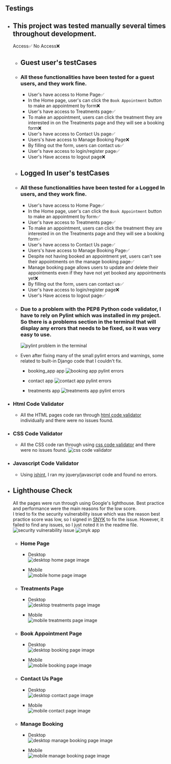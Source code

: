 ## Testings

* ## This project was tested manually several times throughout development.

    Access✅
    No Access❌ 
    * ## Guest user's testCases 
    * ### All these functionalities have been tested for a guest users, and they work fine.
        * User's have access to Home Page✅
        * In the Home page, user's can click the `Book Appointment` button to make an appointment by form❌
        * User's have access to Treatments page✅
        * To make an appointment, users can click the treatment they are interested in on the Treatments page and they will see a booking form❌
        * User's have access to Contact Us page✅
        * Users's have access to Manage Booking Page❌
        * By filling out the form, users can contact us✅
        * User's have access to login/register page✅
        * User's Have access to logout page❌

    * ## Logged In user's testCases 
    * ### All these functionalities have been tested for a Logged In users, and they work fine.
        * User's have access to Home Page✅
        * In the Home page, user's can click the `Book Appointment` button to make an appointment by form✅
        * User's have access to Treatments page✅
        * To make an appointment, users can click the treatment they are interested in on the Treatments page and they will see a booking form✅
        * User's have access to Contact Us page✅
        * Users's have access to Manage Booking Page✅
        * Despite not having booked an appointment yet, users can't see their appointments on the manage booking page✅
        * Manage booking page allows users to update and delete their appointments even if they have not yet booked any appointments yet❌
        * By filling out the form, users can contact us✅
        * User's have access to login/register page❌
        * User's Have access to logout page✅    


    * ### Due to a problem with the PEP8 Python code validator, I have to rely on Pylint which was installed in my project. So there is a problems section in the terminal that will display any errors that needs to be fixed, so it was very easy to use.
        ![pylint problem in the terminal](static/images/readme-file-images/pylint-problems.png)

    * Even after fixing many of the small pylint errors and warnings, some related to built-in Django code that I couldn't fix.  
        * booking_app app
            ![booking app pylint errors](static/images/readme-file-images/booking_app-pylint-errors.png)

        * contact app
            ![contact app pylint errors](static/images/readme-file-images/contact-pylint-errors.png)

        * treatments app
            ![treatments app pylint errors](static/images/readme-file-images/treatments-pylint-errors.png)

* ### Html Code Validator
    * All the HTML pages code ran through [html code validator](https://validator.w3.org/#validate_by_input) individually and there were no issues found.     

* ### CSS Code Validator
    * All the CSS code ran through using [css code validator](https://jigsaw.w3.org/css-validator/#validate_by_input) and there were no issues found.
        ![css code validator](static/images/readme-file-images/css-code-validator.png)

* ### Javascript Code Validator
    * Using [jshint](https://jshint.com/), I ran my jquery/javascript code and found no errors.  


* ## Lighthouse Check
    All the pages were run through using Google's lighthouse.
    Best practice and performance were the main reasons for the low score.  
    I tried to fix the security vulnerability issue which was the reason best practice score was low, so I signed in [SNYK](https://security.snyk.io/package/npm/moment) to fix the issue. However, it failed to find any issues, so I just noted it in the readme file.  
        ![security vulnerability issue](static/images/readme-file-images/best-practice-error.png)
        ![snyk app](static/images/readme-file-images/vulnerable-check-up.png)


    * ### Home Page

        * Desktop  
            ![desktop home page image](static/images/readme-file-images/desktop-home-page.png)

        * Mobile  
            ![mobile home page image](static/images/readme-file-images/mobile-home-page.png)

    * ### Treatments Page

        * Desktop  
            ![desktop treatments page image](static/images/readme-file-images/desktop-treatments-page.png)  

        * Mobile  
            ![mobile treatments page image](static/images/readme-file-images/mobile-treatments-page.png)
    
    * ### Book Appointment Page

        * Desktop  
            ![desktop booking page image](static/images/readme-file-images/desktop-booking-page.png)  

        * Mobile  
            ![mobile booking page image](static/images/readme-file-images/mobile-booking-page.png)  

    * ### Contact Us Page  

        * Desktop  
            ![desktop contact page image](static/images/readme-file-images/desktop-contact-page.png)  

        * Mobile  
            ![mobile contact page image](static/images/readme-file-images/mobile-contact-page.png)

    * ### Manage Booking  

        * Desktop  
            ![desktop manage booking page image](static/images/readme-file-images/desktop-manage-booking-page.png)  

        * Mobile  
            ![mobile manage booking page image](static/images/readme-file-images/mobile-manage-booking-page.png)